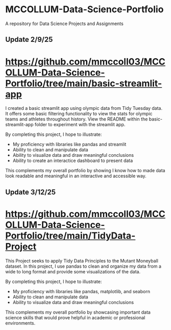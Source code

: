 # MCCOLLUM-Data-Science-Portfolio
 A repository for Data Science Projects and Assignments

## Update 2/9/25
# https://github.com/mmccoll03/MCCOLLUM-Data-Science-Portfolio/tree/main/basic-streamlit-app
I created a basic streamlit app using olympic data from Tidy Tuesday data. It offers some basic filtering functionality to view the stats for olympic teams and athletes throughout history. View the README within the basic-streamlit-app folder to experiment with the streamlit app.

By completing this project, I hope to illustrate:
 - My proficiency with libraries like pandas and streamlit
 - Ability to clean and manipulate data
 - Ability to visualize data and draw meaningful conclusions
 - Ability to create an interactice dashboard to present data

 This complements my overall portfolio by showing I know how to made data look readable and meaningful in an interactive and accessible way. 

## Update 3/12/25 
# https://github.com/mmccoll03/MCCOLLUM-Data-Science-Portfolio/tree/main/TidyData-Project
This Project seeks to apply Tidy Data Principles to the Mutant Moneyball dataset. In this project, I use pandas to clean and organize my data from a wide to long format and provide some visualizations of the data. 

By completing this project, I hope to illustrate:
 - My proficiency with libraries like pandas, matplotlib, and seaborn
 - Ability to clean and manipulate data
 - Ability to visualize data and draw meaningful conclusions

 This complements my overall portfolio by showcasing important data science skills that would prove helpful in academic or professional environments. 